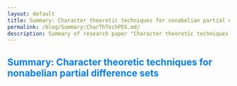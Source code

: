 ```yaml
---
layout: default
title: Summary: Character theoretic techniques for nonabelian partial difference sets
permalink: /blog/Summary:CharThTechPDS.md/
description: Summary of research paper "Character theoretic techniques for nonabelian partial difference sets" with Dr. Eric Swartz
---
```


## <span style="color: #007fff;"><strong>Summary: Character theoretic techniques for nonabelian partial difference sets</strong></span>